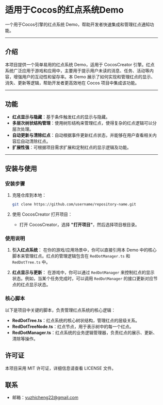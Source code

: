 # 适用于Cocos的红点系统Demo

一个用于Cocos引擎的红点系统 Demo，帮助开发者快速集成和管理红点通知功能。

---

## 介绍

本项目提供一个简单易用的红点系统 Demo，适用于 CocosCreator 引擎。红点系统广泛应用于游戏和应用中，主要用于提示用户未读的消息、任务、活动等内容，增强用户的互动性和留存率。本 Demo 展示了如何实现和管理红点的显示、消失、更新等逻辑，帮助开发者更高效地在 Cocos 项目中集成该功能。

---

## 功能

- **红点显示与隐藏**：基于条件触发红点的显示与隐藏。
- **多层次树状结构管理**：使用树形结构来管理红点，使得复杂的红点逻辑可以分层次处理。
- **自动更新与清除红点**：自动根据事件更新红点状态，并能够在用户查看相关内容后自动清除红点。
- **扩展性强**：可根据项目需求扩展和定制红点的显示逻辑及功能。

---

## 安装与使用

### 安装步骤

1. 克隆仓库到本地：
    ```bash
    git clone https://github.com/username/repository-name.git
    ```

2. 使用 CocosCreator 打开项目：
    - 打开 CocosCreator，选择 **"打开项目"**，然后选择项目根目录。

### 使用说明

1. **引入红点系统**：
   在你的游戏/应用场景中，你可以直接引用本 Demo 中的核心脚本来管理红点。红点的管理逻辑包含在 `RedDotManager.ts` 和 `RedDotTree.ts` 中。

2. **红点显示与更新**：
   在游戏中，你可以通过 `RedDotManager` 来控制红点的显示状态。例如，当某个任务完成时，可以调用 `RedDotManager` 的接口更新对应节点的红点显示状态。

### 核心脚本

以下是项目中关键的脚本，负责管理红点系统的核心逻辑：

- **RedDotTree.ts**：红点系统的核心树状结构，管理红点的层级关系。
- **RedDotTreeNode.ts**：红点节点，用于表示树中的每一个红点。
- **RedDotManager.ts**：红点系统的业务逻辑管理器，负责红点的展示、更新、清除等操作。

## 许可证
本项目采用 MIT 许可证，详细信息请查看 LICENSE 文件。

## 联系
- 邮箱：yuzhicheng22@gmail.com